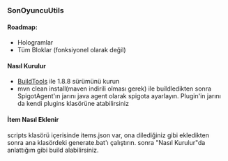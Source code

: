 ### SonOyuncuUtils

#### Roadmap:
- Hologramlar
- Tüm Bloklar (fonksiyonel olarak değil)

#### Nasıl Kurulur
- [BuildTools](https://www.spigotmc.org/wiki/buildtools/#running-buildtools) ile 1.8.8 sürümünü kurun
- mvn clean install(maven indirili olması gerek) ile buildledikten sonra SpigotAgent'ın jarını java agent olarak spigota ayarlayın. Plugin'in jarını da kendi plugins klasörüne atabilirsiniz

#### İtem Nasıl Eklenir
scripts klasörü içerisinde items.json var, ona dilediğiniz gibi ekledikten sonra ana klasördeki generate.bat'ı çalıştırın.
sonra "Nasıl Kurulur"da anlattığım gibi build alabilirsiniz.